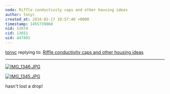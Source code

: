 ```yaml
---
node: Riffle conductivity caps and other housing ideas
author: tonyc
created_at: 2016-02-17 19:57:40 +0000
timestamp: 1455739060
nid: 12674
cid: 13651
uid: 447491
---
```




[tonyc](../profile/tonyc) replying to: [Riffle conductivity caps and other housing ideas](../notes/mathew/02-10-2016/riffle-conductivity-caps-and-other-housing-ideas)

----
[![IMG_1346.JPG](//i.publiclab.org/system/images/photos/000/014/363/medium/IMG_1346.JPG)](//i.publiclab.org/system/images/photos/000/014/363/original/IMG_1346.JPG)


[![IMG_1345.JPG](//i.publiclab.org/system/images/photos/000/014/364/medium/IMG_1345.JPG)](//i.publiclab.org/system/images/photos/000/014/364/original/IMG_1345.JPG)

hasn't lost a drop!
